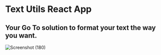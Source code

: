# Text Utils React App

## Your Go To solution to format your text the way you want.
![Screenshot (180)](https://user-images.githubusercontent.com/78253900/143201799-94374653-ae44-4ae9-86e7-b2305530f634.png)

